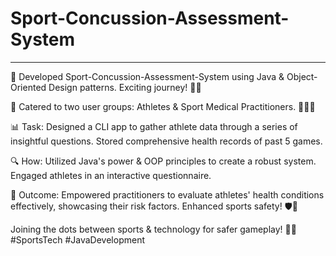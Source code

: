# Sport-Concussion-Assessment-System
--------------------------------------
🚀 Developed Sport-Concussion-Assessment-System using Java & Object-Oriented Design patterns. Exciting journey! 🏋️‍♂️

👥 Catered to two user groups: Athletes & Sport Medical Practitioners. 🏅👨‍⚕️

📊 Task: Designed a CLI app to gather athlete data through a series of insightful questions. Stored comprehensive health records of past 5 games.

🔍 How: Utilized Java's power & OOP principles to create a robust system. Engaged athletes in an interactive questionnaire.

🏥 Outcome: Empowered practitioners to evaluate athletes' health conditions effectively, showcasing their risk factors. Enhanced sports safety! 🛡️👟

Joining the dots between sports & technology for safer gameplay! 🤝🎯 #SportsTech #JavaDevelopment



